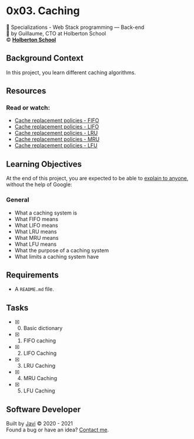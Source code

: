 # 0x03. Caching
:open_file_folder: Specializations - Web Stack programming ― Back-end  
:bust_in_silhouette: by Guillaume, CTO at Holberton School  
:copyright: **[Holberton School](https://www.holbertonschool.com/)**

## Background Context
In this project, you learn different caching algorithms.

## Resources
### Read or watch:
* [Cache replacement policies - FIFO](https://en.wikipedia.org/wiki/Cache_replacement_policies#First_In_First_Out_%28FIFO%29)
* [Cache replacement policies - LIFO](https://en.wikipedia.org/wiki/Cache_replacement_policies#Last_In_First_Out_%28LIFO%29)
* [Cache replacement policies - LRU](https://en.wikipedia.org/wiki/Cache_replacement_policies#Least_Recently_Used_%28LRU%29)
* [Cache replacement policies - MRU](https://en.wikipedia.org/wiki/Cache_replacement_policies#Most_Recently_Used_%28MRU%29)
* [Cache replacement policies - LFU](https://en.wikipedia.org/wiki/Cache_replacement_policies#Least-Frequently_Used_%28LFU%29)

## Learning Objectives
At the end of this project, you are expected to be able to [explain to anyone](https://fs.blog/2012/04/feynman-technique/), without the help of Google:
### General
* What a caching system is
* What FIFO means
* What LIFO means
* What LRU means
* What MRU means
* What LFU means
* What the purpose of a caching system
* What limits a caching system have

## Requirements
* A ```README.md``` file.

## Tasks
* [x] 0. Basic dictionary
* [x] 1. FIFO caching
* [x] 2. LIFO Caching
* [x] 3. LRU Caching
* [x] 4. MRU Caching
* [x] 5. LFU Caching

## Software Developer
Built by [Javi](https://github.com/javi0b01) :copyright: 2020 - 2021  
Found a bug or have an idea? [Contact me](https://www.linkedin.com/in/javi0b01/).
